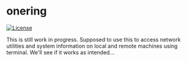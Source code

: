 onering
=====
[![License](http://img.shields.io/:license-apache-blue.svg)](http://www.apache.org/licenses/LICENSE-2.0.html)

This is still work in progress. Supposed to use this to access network utilities 
and system information on local and remote machines using terminal. 
We'll see if it works as intended...